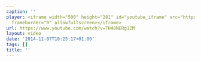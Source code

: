 ```yaml
---
caption: ''
player: <iframe width="500" height="281" id="youtube_iframe" src="https://www.youtube.com/embed/TH48NERg1ZM?feature=oembed&amp;enablejsapi=1&amp;origin=https://safe.txmblr.com&amp;wmode=opaque"
  frameborder="0" allowfullscreen></iframe>
url: https://www.youtube.com/watch?v=TH48NERg1ZM
layout: video
date: '2014-11-07T10:25:17+01:00'
tags: []
title: ''
---
```

